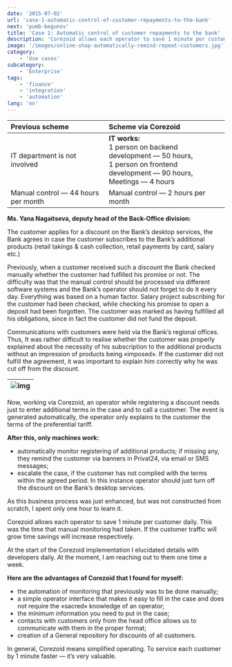 ```yaml
---
date: '2015-07-02'
url: 'case-1-automatic-control-of-customer-repayments-to-the-bank'
next: 'pumb-begunov'
title: 'Case 1: Automatic control of customer repayments to the bank'
description: 'Corezoid allows each operator to save 1 minute per customer daily. This was the time that manual monitoring had taken. If the customer traffic will grow time savings will increase respectively.'
image: '/images/online-shop-automatically-remind-repeat-customers.jpg'
category:
    - 'Use cases'
subcategory:
	- 'Enterprise'
tags:
    - 'finance'
    - 'integration'
    - 'automation'
lang: 'en'
---
```


| Previous scheme | Scheme via Corezoid |
| :--- | :--- |
| IT department is not involved	| **IT works:** <br/>1 person on backend development — 50 hours,<br/>1 person on frontend development — 90 hours,<br/>Meetings — 4 hours |
| Manual control — 44 hours per month | Manual control — 2 hours per month |

**Ms. Yana Nagaitseva, deputy head of the Back-Office division:**

The customer applies for a discount on the Bank’s desktop services, the Bank agrees in case the customer subscribes to the Bank’s additional products (retail takings & cash collection, retail payments by card, salary etc.)

Previously, when a customer received such a discount the Bank checked manually whether the customer had fulfilled his promise or not. The difficulty was that the manual control should be processed via different software systems and the Bank’s operator should not forget to do it every day. Everything was based on a human factor. Salary project subscribing for the customer had been checked, while checking his promise to open a deposit had been forgotten. The customer was marked as having fulfilled all his obligations, since in fact the customer did not fund the deposit.

Communications with customers were held via the Bank’s regional offices. Thus, It was rather difficult to realise whether the customer was properly explained about the necessity of his subscription to the additional products without an impression of products being «imposed». If the customer did not fulfill the agreement, it was important to explain him correctly why he was cut off from the discount.

| ![img](/images/online-shop-automatically-remind-repeat-customers.jpg) |
| --- |

Now, working via Corezoid, an operator while registering a discount needs just to enter additional terms in the case and to call a customer. The event is generated automatically, the operator only explains to the customer the terms of the preferential tariff.

**After this, only machines work:**

- automatically monitor registering of additional products; if missing any, they remind the customer via banners in Privat24, via email or SMS messages;
- escalate the case, if the customer has not complied with the terms within the agreed period. In this instance operator should just turn off the discount on the Bank’s desktop services.

As this business process was just enhanced, but was not constructed from scratch, I spent only one hour to learn it.

Corezoid allows each operator to save 1 minute per customer daily. This was the time that manual monitoring had taken. If the customer traffic will grow time savings will increase respectively.

At the start of the Corezoid implementation I elucidated details with developers daily. At the moment, I am reaching out to them one time a week.

**Here are the advantages of Corezoid that I found for myself:**

- the automation of monitoring that previously was to be done manually;
- a simple operator interface that makes it easy to fill in the case and does not require the «sacred» knowledge of an operator;
- the minimum information you need to put in the case;
- contacts with customers only from the head office allows us to communicate with them in the proper format;
- creation of a General repository for discounts of all customers.

In general, Corezoid means simplified operating. To service each customer by 1 minute faster — it’s very valuable.
